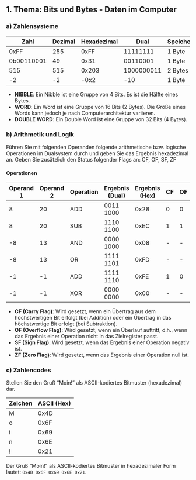 ## 1. Thema: Bits und Bytes - Daten im Computer

### a) Zahlensysteme

| Zahl         | Dezimal | Hexadezimal | Dual       | Speicherbedarf |
|--------------|---------|-------------|------------|----------------|
| 0xFF         | 255     | 0xFF        | 11111111   | 1 Byte         |
| 0b00110001   | 49      | 0x31        | 00110001   | 1 Byte         |
| 515          | 515     | 0x203       | 1000000011 | 2 Bytes        |
| -2           | -2      | -0x2        | -10        | 1 Byte         |

- **NIBBLE**: Ein Nibble ist eine Gruppe von 4 Bits. Es ist die Hälfte eines Bytes.
- **WORD**: Ein Word ist eine Gruppe von 16 Bits (2 Bytes). Die Größe eines Words kann jedoch je nach Computerarchitektur variieren.
- **DOUBLE WORD**: Ein Double Word ist eine Gruppe von 32 Bits (4 Bytes).

### b) Arithmetik und Logik

Führen Sie mit folgenden Operanden folgende arithmetische bzw. logische Operationen im Dualsystem durch und geben Sie das Ergebnis hexadezimal an. Geben Sie zusätzlich den Status folgender Flags an: CF, OF, SF, ZF

#### Operationen

| Operand 1 | Operand 2 | Operation | Ergebnis (Dual) | Ergebnis (Hex) | CF | OF | SF | ZF |
|-----------|-----------|-----------|-----------------|----------------|----|----|----|----|
| 8         | 20        | ADD       | 0011 1000       | 0x28           | 0  | 0  | 0  | 0  |
| 8         | 20        | SUB       | 1110 1100       | 0xEC           | 1  | 1  | 1  | 0  |
| -8        | 13        | AND       | 0000 1000       | 0x08           | -  | -  | 0  | 0  |
| -8        | 13        | OR        | 1111 1101       | 0xFD           | -  | -  | 1  | 0  |
| -1        | -1        | ADD       | 1111 1110       | 0xFE           | 1  | 0  | 1  | 0  |
| -1        | -1        | XOR       | 0000 0000       | 0x00           | -  | -  | 0  | 1  |

- **CF (Carry Flag)**: Wird gesetzt, wenn ein Übertrag aus dem höchstwertigen Bit erfolgt (bei Addition) oder ein Übertrag in das höchstwertige Bit erfolgt (bei Subtraktion).
- **OF (Overflow Flag)**: Wird gesetzt, wenn ein Überlauf auftritt, d.h., wenn das Ergebnis einer Operation nicht in das Zielregister passt.
- **SF (Sign Flag)**: Wird gesetzt, wenn das Ergebnis einer Operation negativ ist.
- **ZF (Zero Flag)**: Wird gesetzt, wenn das Ergebnis einer Operation null ist.

### c) Zahlencodes

Stellen Sie den Gruß “Moin!” als ASCII-kodiertes Bitmuster (hexadezimal) dar.

| Zeichen | ASCII (Hex) |
|---------|--------------|
| M       | 0x4D         |
| o       | 0x6F         |
| i       | 0x69         |
| n       | 0x6E         |
| !       | 0x21         |

Der Gruß "Moin!" als ASCII-kodiertes Bitmuster in hexadezimaler Form lautet: `0x4D 0x6F 0x69 0x6E 0x21`. 
